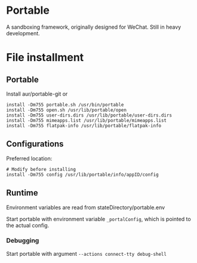 # Portable
A sandboxing framework, originally designed for WeChat. Still in heavy development.

# File installment

## Portable

Install aur/portable-git or

```
install -Dm755 portable.sh /usr/bin/portable
install -Dm755 open.sh /usr/lib/portable/open
install -Dm755 user-dirs.dirs /usr/lib/portable/user-dirs.dirs
install -Dm755 mimeapps.list /usr/lib/portable/mimeapps.list
install -Dm755 flatpak-info /usr/lib/portable/flatpak-info
```

## Configurations


Preferred location:

```
# Modify before installing
install -Dm755 config /usr/lib/portable/info/appID/config
```

## Runtime

Environment variables are read from stateDirectory/portable.env

Start portable with environment variable `_portalConfig`, which is pointed to the actual config.

### Debugging

Start portable with argument `--actions connect-tty debug-shell`
